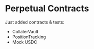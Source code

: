 # Perpetual Contracts

Just added contracts & tests:
- CollaterVault
- PositionTracking
- Mock USDC

